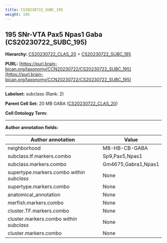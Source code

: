 ```yaml
---
title: CS20230722_SUBC_195
weight: 195
---
```

## 195 SNr-VTA Pax5 Npas1 Gaba (CS20230722_SUBC_195)
<b>Hierarchy: </b>
[CS20230722_CLAS_20](../CS20230722_CLAS_20) >
[CS20230722_SUBC_195](../CS20230722_SUBC_195)

**PURL:** [https://purl.brain-bican.org/taxonomy/CCN20230722/CS20230722_SUBC_195](https://purl.brain-bican.org/taxonomy/CCN20230722/CS20230722_SUBC_195)

---


**Labelset:** subclass (Rank: 2)

**Parent Cell Set:** 20 MB GABA ([CS20230722_CLAS_20](../CS20230722_CLAS_20))



**Cell Ontology Term:** 

[MARKER GENES.]: #


---

[TRANSFERRED ANNOTATIONS.]: #


[AUTHOR ANNOTATION FIELDS.]: #


**Author annotation fields:**

| Author annotation | Value |
|-------------------|-------|
|neighborhood|MB-HB-CB-GABA|
|subclass.tf.markers.combo|Sp9,Pax5,Npas1|
|subclass.markers.combo|Gm4675,Gabra1,Npas1|
|supertype.markers.combo _within subclass_|None|
|supertype.markers.combo|None|
|anatomical_annotation|None|
|merfish.markers.combo|None|
|cluster.TF.markers.combo|None|
|cluster.markers.combo _within subclass_|None|
|cluster.markers.combo|None|

